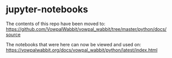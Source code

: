 # jupyter-notebooks

The contents of this repo have been moved to: https://github.com/VowpalWabbit/vowpal_wabbit/tree/master/python/docs/source

The notebooks that were here can now be viewed and used on: https://vowpalwabbit.org/docs/vowpal_wabbit/python/latest/index.html
